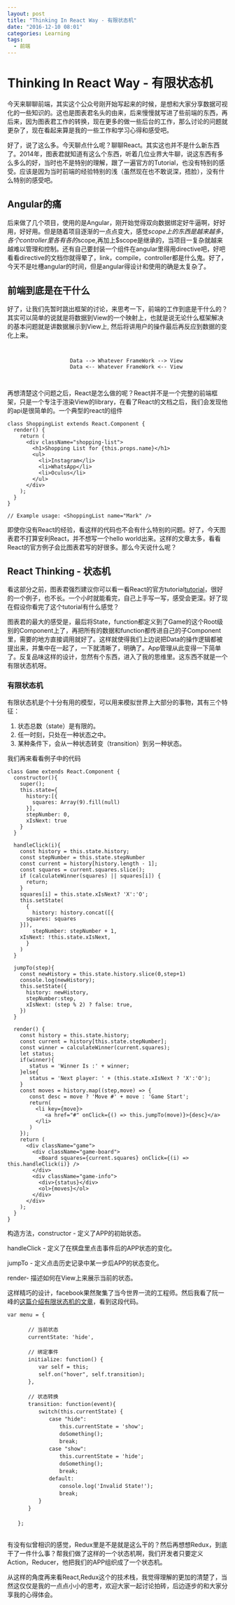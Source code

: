 ```yaml
---
layout: post
title: "Thinking In React Way - 有限状态机"
date: "2016-12-10 08:01"
categories: Learning
tags:
  - 前端
---
```

 
# Thinking In React Way - 有限状态机
今天来聊聊前端，其实这个公众号刚开始写起来的时候，是想和大家分享数据可视化的一些知识的。这也是图表君名头的由来，后来慢慢就写进了些前端的东西，再后来，因为图表君工作的转换，现在更多的做一些后台的工作，那么讨论的问题就更杂了，现在看起来算是我的一些工作和学习心得和感受吧。

好了，说了这么多。今天聊点什么呢？聊聊React。其实这也并不是什么新东西了。2014年，图表君就知道有这么个东西，听着几位业界大牛聊，说这东西有多么多么的好，当时也不是特别的理解，跟了一遍官方的Tutorial，也没有特别的感受。应该是因为当时前端的经验特别的浅（虽然现在也不敢说深，捂脸），没有什么特别的感受吧。

## Angular的痛
后来做了几个项目，使用的是Angular，刚开始觉得双向数据绑定好牛逼啊，好好用，好好用。但是随着项目逐渐的一点点变大，感觉$scope上的东西是越来越多，各个controller里各有各的$scope,再加上$scope是继承的，当项目一复杂就越来越难以管理和控制。还有自己要封装一个组件在angular里得用directive吧，好吧看看directive的文档你就得晕了，link，compile，controller都是什么鬼。好了，今天不是吐槽angular的时间，但是angular得设计和使用的确是太复杂了。

## 前端到底是在干什么
好了，让我们先暂时跳出框架的讨论，来思考一下，前端的工作到底是干什么的？其实可以简单的说就是将数据到View的一个映射上，也就是说无论什么框架解决的基本问题就是讲数据展示到View上, 然后将讲用户的操作最后再反应到数据的变化上来。

```


					Data --> Whatever FrameWork --> View
					Data <-- Whatever FrameWork <-- View



```

再想清楚这个问题之后，React是怎么做的呢？React并不是一个完整的前端框架，只是一个专注于渲染View的library，在看了React的文档之后，我们会发现他的api是很简单的。一个典型的react的组件

```
class ShoppingList extends React.Component {
  render() {
    return (
      <div className="shopping-list">
        <h1>Shopping List for {this.props.name}</h1>
        <ul>
          <li>Instagram</li>
          <li>WhatsApp</li>
          <li>Oculus</li>
        </ul>
      </div>
    );
  }
}

// Example usage: <ShoppingList name="Mark" />
```
即使你没有React的经验，看这样的代码也不会有什么特别的问题。好了，今天图表君不打算安利React，并不想写一个hello world出来。这样的文章太多，看看React的官方例子会比图表君写的好很多。那么今天说什么呢？

## React Thinking - 状态机
看这部分之前，图表君强烈建议你可以看一看React的官方tutorial[tutorial](https://facebook.github.io/react/tutorial/tutorial.html)，很好的一个例子，也不长。一个小时就能看完，自己上手写一写，感受会更深。好了现在假设你看完了这个tutorial有什么感觉？

图表君的最大的感受是，最后将State，function都定义到了Game的这个Root级别的Component上了，再把所有的数据和function都传进自己的子Component里，需要的地方直接调用就好了。这样就使得我们上边说把Data的操作逻辑都被提出来，并集中在一起了，一下就清晰了，明确了。App管理从此变得一下简单了。反复品味这样的设计，忽然有个东西，进入了我的思维里。这东西不就是一个有限状态机呀。

### 有限状态机
有限状态机是个十分有用的模型，可以用来模拟世界上大部分的事物，其有三个特征：

1. 状态总数（state）是有限的。
2. 任一时刻，只处在一种状态之中。
3. 某种条件下，会从一种状态转变（transition）到另一种状态。

我们再来看看例子中的代码

```
class Game extends React.Component {
  constructor(){
    super();
    this.state={
      history:[{
        squares: Array(9).fill(null)
      }],
      stepNumber: 0,
      xIsNext: true
    }
  }
  
  handleClick(i){
    const history = this.state.history;
    const stepNumber = this.state.stepNumber
    const current = history[history.length - 1];
    const squares = current.squares.slice();
    if (calculateWinner(squares) || squares[i]) {
      return;
    }
    squares[i] = this.state.xIsNext? 'X':'O';
    this.setState(
      {
        history: history.concat([{
      squares: squares   
    }]),
        stepNumber: stepNumber + 1,
    xIsNext: !this.state.xIsNext,
      }
    )
  }
  
  jumpTo(step){
    const newHistory = this.state.history.slice(0,step+1)
    console.log(newHistory);
    this.setState({
      history: newHistory,
      stepNumber:step,
      xIsNext: (step % 2) ? false: true, 
    })
  }
  
  render() {
    const history = this.state.history;
    const current = history[this.state.stepNumber];
    const winner = calculateWinner(current.squares);
    let status;
    if(winner){
       status = 'Winner Is :' + winner;
    }else{
       status = 'Next player: ' + (this.state.xIsNext ? 'X':'O');
    }
    const moves = history.map((step,move) => {
       const desc = move ? 'Move #' + move : 'Game Start';
       return(
         <li key={move}>
            <a href="#" onClick={() => this.jumpTo(move)}>{desc}</a>
         </li> 
       )
    });
    return (
      <div className="game">
        <div className="game-board">
          <Board squares={current.squares} onClick={(i) => this.handleClick(i)} />
        </div>
        <div className="game-info">
          <div>{status}</div>
          <ol>{moves}</ol>
        </div>
      </div>
    );
  }
}
```

构造方法，constructor - 定义了APP的初始状态。

handleClick - 定义了在棋盘里点击事件后的APP状态的变化。

jumpTo - 定义点击历史记录中某一步后APP的状态变化。 

render- 描述如何在View上来展示当前的状态。

这样精巧的设计，facebook果然聚集了当今世界一流的工程师。然后我看了阮一峰的[这篇介绍有限状态机的文章](http://www.ruanyifeng.com/blog/2013/09/finite-state_machine_for_javascript.html)，看到这段代码。

```
var menu = {
　　    
　　　　// 当前状态
　　　　currentState: 'hide',
　　
　　　　// 绑定事件
　　　　initialize: function() {
　　　　　　var self = this;
　　　　　　self.on("hover", self.transition);
　　　　},
　　
　　　　// 状态转换
　　　　transition: function(event){
　　　　　　switch(this.currentState) {
　　　　　　　　case "hide":
　　　　　　　　　　this.currentState = 'show';
　　　　　　　　　　doSomething();
　　　　　　　　　　break;
　　　　　　　　case "show":
　　　　　　　　　　this.currentState = 'hide';
　　　　　　　　　　doSomething();
　　　　　　　　　　break;
　　　　　　　　default:
　　　　　　　　　　console.log('Invalid State!');
　　　　　　　　　　break;
　　　　　　}
　　　　}
　　
　　};
　　
```
有没有似曾相识的感觉，Redux里是不是就是这么干的？然后再想想Redux，到底干了一件什么事？帮我们做了这样的一个状态机啊，我们开发者只要定义Action，Reducer，他把我们的APP组织成了一个状态机。

从这样的角度再来看React,Redux这个的技术栈，我觉得理解的更加的清楚了，当然这仅仅是我的一点点小小的思考，欢迎大家一起讨论拍砖，后边逐步的和大家分享我的心得体会。


